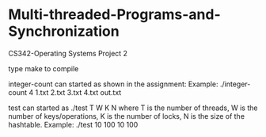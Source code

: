 # Multi-threaded-Programs-and-Synchronization
CS342-Operating Systems Project 2

type make to compile

integer-count can started as shown in the assignment:
Example: ./integer-count 4 1.txt 2.txt 3.txt 4.txt out.txt

test can started as ./test T W K N
where T is the number of threads, W is the number of keys/operations, K is the number of locks, N is the size of the hashtable.
Example: ./test 10 100 10 100 

